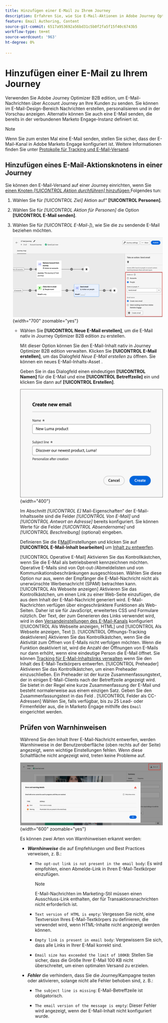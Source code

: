 ```yaml
---
title: Hinzufügen einer E-Mail zu Ihrem Journey
description: Erfahren Sie, wie Sie E-Mail-Aktionen in Adobe Journey Optimizer B2B hinzufügen, definieren und optimieren. Verbessern Sie Ihre Account-Journey mit zielgerichteter E-Mail-Kommunikation.
feature: Email Authoring, Content
source-git-commit: 6517a953692a56bd31c5b0f2fa5f15f40c6743b5
workflow-type: tm+mt
source-wordcount: '963'
ht-degree: 0%

---
```


# Hinzufügen einer E-Mail zu Ihrem Journey

Verwenden Sie Adobe Journey Optimizer B2B edition, um E-Mail-Nachrichten über Account Journey an Ihre Kunden zu senden. Sie können im E-Mail-Design-Bereich Nachrichten erstellen, personalisieren und in der Vorschau anzeigen. Alternativ können Sie auch eine E-Mail senden, die bereits in der verbundenen Marketo Engage-Instanz definiert ist.

>[!NOTE]
>
>Wenn Sie zum ersten Mal eine E-Mail senden, stellen Sie sicher, dass der E-Mail-Kanal in Adobe Marketo Engage konfiguriert ist. Weitere Informationen finden Sie unter [Protokolle für Tracking und E-Mail-Versand](../start/email-protocols.md).

## Hinzufügen eines E-Mail-Aktionsknotens in einer Journey

Sie können den E-Mail-Versand auf einer Journey einrichten, wenn Sie [einen Knoten _[!UICONTROL Aktion durchführen]_ hinzufügen ](../journeys/action-nodes.md) Folgendes tun:

1. Wählen Sie für _[!UICONTROL Ziel]_ Aktion auf“ **[!UICONTROL Personen]**.

1. Wählen Sie für _[!UICONTROL Aktion für Personen]_ die Option **[!UICONTROL E-Mail senden]**.

1. Wählen Sie für _[!UICONTROL E-Mail-]_), wie Sie die zu sendende E-Mail beziehen möchten.

   ![Aktion durchführen - E-Mail senden](assets/journey-node-send-email.png){width="700" zoomable="yes"}

   * Wählen Sie **[!UICONTROL Neue E-Mail erstellen]**, um die E-Mail nativ in Journey Optimizer B2B edition zu erstellen.

     Mit dieser Option können Sie den E-Mail-Inhalt nativ in Journey Optimizer B2B edition verwalten. Klicken Sie **[!UICONTROL E-Mail erstellen]**, um das Dialogfeld _Neue E-Mail erstellen_ zu öffnen. Sie können ein neues E-Mail-Inhalts-Asset <!-- or duplicate an existing email content asset-->.

     Geben Sie in das Dialogfeld einen eindeutigen **[!UICONTROL Namen]** für die E-Mail und eine **[!UICONTROL Betreffzeile]** ein und klicken Sie dann auf **[!UICONTROL Erstellen]**.

     ![Dialogfeld „Neue E-Mail erstellen“ - neue E-Mail](assets/create-new-email-no-duplicate.png){width="400"}

     Im Abschnitt _[!UICONTROL E]_ Mail-Eigenschaften“ der E-Mail-Inhaltsseite sind die Felder _[!UICONTROL Von E-Mail]_ und _[!UICONTROL Antwort an Adresse]_ bereits konfiguriert. Sie können Werte für die Felder _[!UICONTROL Absendername]_ und _[!UICONTROL Beschreibung]_ (optional) eingeben.

     Definieren Sie die E[Mail](#define-the-email-settings)Einstellungen und klicken Sie auf **[!UICONTROL E-Mail-Inhalt bearbeiten]** um [Inhalt zu entwerfen](./email-authoring.md).

     <!-- +++New email {#new-email}
     When you want to create an email using an empty canvas or an email template, use the _[!UICONTROL New email]_ option. 

     1. In the dialog, choose **[!UICONTROL New email]**.

     1. Enter a unique **[!UICONTROL Name]** for the email and a **[!UICONTROL Subject line]**.

        ![Create new email dialog - new email](assets/create-new-email.png){width="400"}

     1. Click **[!UICONTROL Create]**.

       In the _[!UICONTROL Email properties]_ section of the email content page, the _[!UICONTROL From email]_ and _[!UICONTROL Reply to address]_ fields are already configured. You can enter values for the _[!UICONTROL From name]_ and _[!UICONTROL Description]_ (optional) fields.

     1. Click **[!UICONTROL Edit email]** to define the email [settings](#define-the-email-settings) and design the [content](./email-authoring.md).

     +++

     +++Duplicate existing email {#duplicate-email}
     When you want to create an email using an existing email from the current journey or from another journey, use the Duplicate existing journey option. You can make changes to the duplicated email according to your objective for the journey node.

     1. In the dialog, choose **[!UICONTROL Duplicate existing email]**.

     1. For **[!UICONTROL Existing email to duplicate]**, click the _Select email_ icon and select the email you want to duplicate and use for the journey node.

      You can filter the list of emails by entering a text string in the search field to match the email name.

      ![Select email](assets/create-new-email-duplicate-select-email.png){width="600" zoomable="yes"}

      Select the checkbox for the email that you want to duplicate and click **[!UICONTROL Select]**. 

     1. Enter a unique **[!UICONTROL Name]** for the email and a **[!UICONTROL Subject line]**.

        ![Create new email dialog - duplciate existing email](assets/create-new-email.png){width="400"}

     1. Click **[!UICONTROL Create]**.

        In the _[!UICONTROL Email properties]_ section of the email content page, the _[!UICONTROL From email]_ and _[!UICONTROL Reply to address]_ fields are already configured. You can enter values for the _[!UICONTROL From name]_ and _[!UICONTROL Description]_ (optional) fields.

     1. If needed, click **[!UICONTROL Edit email]** to modify the email [settings](#define-the-email-settings) and [content](./email-authoring.md).

     +++
   —>
   * Wählen Sie **[!UICONTROL E-Mail aus Adobe Marketo Engage auswählen]**, um eine der vorab erstellten E-Mails in Marketo Engage zu verwenden und als Teil der Journey zu senden.

     ![Marketo Engage-E-Mail auswählen](./assets/email-select-marketo.png){width="500" zoomable="yes"}

     Mit dieser Option wird der Knoten festgelegt und der E-Mail-Inhalt muss auf der Journey nicht weiter definiert werden.

## E-Mail-Einstellungen definieren

Wenn die Registerkarte **[!UICONTROL Details]** im Bedienfeld _Zusammenfassung_ auf der rechten Seite ausgewählt ist, scrollen Sie nach unten, um die E-Mail-Optionen anzuzeigen und festzulegen.

![E-Mail-Einstellungen](./assets/email-summary-details-settings.png){width="600" zoomable="yes"}

| Option | Beschreibung |
| ------ | ----------- |
| [!UICONTROL Absendername] | Der in der E-Mail-Kopfzeile verwendete Absendername. Geben Sie den Absendernamen so ein, wie er dem Empfänger angezeigt werden soll. Klicken Sie auf das _Personalisieren_-Symbol ( ![Personalisieren-Symbol](../assets/do-not-localize/icon-personalize.svg) ), um ein Personalisierungs-Token in diesem Feld zu verwenden. |
| [!UICONTROL Von E-Mail] | Die in der E-Mail-Kopfzeile verwendete Absenderadresse. Der Standardwert wird aus den [E-Mail-Kanal-Versandeinstellungen](../admin/configure-channels-emails.md#delivery-settings) übernommen. Klicken Sie auf das _Personalisieren_-Symbol ( ![Personalisieren-Symbol](../assets/do-not-localize/icon-personalize.svg) ), um ein Personalisierungs-Token in diesem Feld zu verwenden. |
| [!UICONTROL Antwortadresse] | Die in der E-Mail-Kopfzeile verwendete Absenderadresse. Der Standardwert wird aus den [E-Mail-Kanal-Versandeinstellungen](../admin/configure-channels-emails.md#delivery-settings) ([!UICONTROL From Label]) gefüllt. Geben Sie die E-Mail-Adresse ein, die Sie ausfüllen möchten, wenn der Empfänger die Antwortfunktion verwendet (sie kann anders oder mit der Absenderadresse identisch sein). Klicken Sie auf das _Personalisieren_-Symbol ( ![Personalisieren-Symbol](../assets/do-not-localize/icon-personalize.svg) ), um ein Personalisierungs-Token in diesem Feld zu verwenden. |
| [!UICONTROL Betreffzeile] | Der Text, der im Feld Betreff für die E-Mail angezeigt wird. Der Standardwert wird aus dem Text gefüllt, den Sie im Dialogfeld _[!UICONTROL Neue E-Mail erstellen]_ eingegeben haben. Sie können den Text bei Bedarf ändern. Klicken Sie auf das _Personalisieren_-Symbol ( ![Personalisieren-Symbol](../assets/do-not-localize/icon-personalize.svg) ), um ein Personalisierungs-Token im Feld zu verwenden.<!-- Click the AI Assistant button ( ![AI Assistant icon](../../assets/do-not-localize/icon-gen-ai.svg){width="30" zoomable="no"} ) to generate the subject line based on the current email content.--> |
| [!UICONTROL Operative E-Mail] | Aktivieren Sie das Kontrollkästchen, wenn Sie die E-Mail als betriebsbereit kennzeichnen möchten. Operative E-Mails sind von Opt-out-/Abmeldelisten und von Kommunikationsbeschränkungen ausgeschlossen. Wählen Sie diese Option nur aus, wenn der Empfänger die E-Mail-Nachricht nicht als unerwünschte Werbenachricht (SPAM) betrachten kann. |
| [!UICONTROL Als Webseite anzeigen] | Aktivieren Sie das Kontrollkästchen, um einen Link zu einer Web-Seite einzufügen, die aus dem Inhalt der E-Mail-Nachricht generiert wird. E-Mail-Nachrichten verfügen über eingeschränktere Funktionen als Web-Seiten. Daher ist sie für JavaScript, erweitertes CSS und Formulare nützlich. Der Text, der zum Generieren des Links verwendet wird, wird in den [Versandeinstellungen des E-Mail-Kanals](../admin/configure-channels-emails.md#delivery-settings) konfiguriert ([!UICONTROL Als Webseite anzeigen, HTML] und [!UICONTROL Als Webseite anzeigen, Text &#x200B;]). |
| [!UICONTROL Öffnungs-Tracking deaktivieren] | Aktivieren Sie das Kontrollkästchen, wenn Sie die Aktivität zum Öffnen von E-Mails nicht verfolgen möchten. Wenn die Funktion deaktiviert ist, wird die Anzahl der Öffnungen von E-Mails nur dann erhöht, wenn eine eindeutige Person die E-Mail öffnet. Sie können [Tracking für E-Mail-Inhaltslinks verwalten](./email-authoring.md#content-authoring---link-tracking) wenn Sie den Inhalt des E-Mail-Textkörpers entwerfen. |
| [!UICONTROL Preheader] | Aktivieren Sie das Kontrollkästchen, um einen Preheader einzuschließen. Ein Preheader ist der kurze Zusammenfassungstext, der in einigen E-Mail-Clients nach der Betreffzeile angezeigt wird. Sie bietet in der Regel eine kurze Zusammenfassung der E-Mail und besteht normalerweise aus einem einzigen Satz. Geben Sie den Zusammenfassungstext in das Feld <!-- , or click the AI Assistant button ( ![AI Assistant icon](../../assets/do-not-localize/icon-gen-ai.svg){width="30" zoomable="no"} ) to generate summary text based on the current email content -->. |
| [!UICONTROL Felder als CC-Adressen] | Wählen Sie, falls verfügbar, bis zu 25 Lead- oder Firmenfelder aus, die in Marketo Engage mithilfe des `Email` eingerichtet werden. |

## Prüfen von Warnhinweisen

Während Sie den Inhalt Ihrer E-Mail-Nachricht entwerfen, werden Warnhinweise in der Benutzeroberfläche (oben rechts auf der Seite) angezeigt, wenn wichtige Einstellungen fehlen. Wenn diese Schaltfläche nicht angezeigt wird, treten keine Probleme auf.

![E-Mail-Warnungen](./assets/email-alerts.png){width="600" zoomable="yes"}

Es können zwei Arten von Warnhinweisen erkannt werden:

* **_Warnhinweise_** die auf Empfehlungen und Best Practices verweisen, z. B.:

   * `The opt-out link is not present in the email body`: Es wird empfohlen, einen Abmelde-Link in Ihren E-Mail-Textkörper einzufügen.

     >[!NOTE]
     >
     >E-Mail-Nachrichten im Marketing-Stil müssen einen Ausschluss-Link enthalten, der für Transaktionsnachrichten nicht erforderlich ist.

   * `Text version of HTML is empty`: Vergessen Sie nicht, eine Textversion Ihres E-Mail-Textkörpers zu definieren, die verwendet wird, wenn HTML-Inhalte nicht angezeigt werden können.

   * `Empty link is present in email body`: Vergewissern Sie sich, dass alle Links in Ihrer E-Mail korrekt sind.

   * `Email size has exceeded the limit of 100KB`: Stellen Sie sicher, dass die Größe Ihrer E-Mail 100 KB nicht überschreitet, um einen optimalen Versand zu erzielen.

* **_Fehler_** die verhindern, dass Sie die Journey/Kampagne testen oder aktivieren, solange nicht alle Fehler behoben sind, z. B.:

   * `The subject line is missing`: E-Mail-Betreffzeile ist obligatorisch.

   * `The email version of the message is empty`: Dieser Fehler wird angezeigt, wenn der E-Mail-Inhalt nicht konfiguriert wurde.
